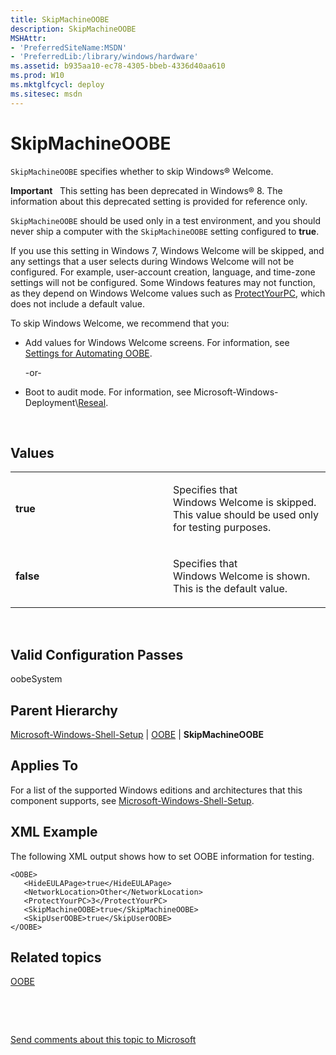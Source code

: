 ```yaml
---
title: SkipMachineOOBE
description: SkipMachineOOBE
MSHAttr:
- 'PreferredSiteName:MSDN'
- 'PreferredLib:/library/windows/hardware'
ms.assetid: b935aa10-ec78-4305-bbeb-4336d40aa610
ms.prod: W10
ms.mktglfcycl: deploy
ms.sitesec: msdn
---
```


# SkipMachineOOBE


`SkipMachineOOBE` specifies whether to skip Windows® Welcome.

**Important**  
This setting has been deprecated in Windows® 8. The information about this deprecated setting is provided for reference only.

`SkipMachineOOBE` should be used only in a test environment, and you should never ship a computer with the `SkipMachineOOBE` setting configured to **true**.

If you use this setting in Windows 7, Windows Welcome will be skipped, and any settings that a user selects during Windows Welcome will not be configured. For example, user-account creation, language, and time-zone settings will not be configured. Some Windows features may not function, as they depend on Windows Welcome values such as [ProtectYourPC](microsoft-windows-shell-setupoobeprotectyourpc.md), which does not include a default value.

To skip Windows Welcome, we recommend that you:

-   Add values for Windows Welcome screens. For information, see [Settings for Automating OOBE](http://go.microsoft.com/fwlink/p/?linkid=206674).

    -or-

-   Boot to audit mode. For information, see Microsoft-Windows-Deployment\\[Reseal](microsoft-windows-deploymentreseal.md).

 

## Values


<table>
<colgroup>
<col width="50%" />
<col width="50%" />
</colgroup>
<tbody>
<tr class="odd">
<td><p><strong>true</strong></p></td>
<td><p>Specifies that Windows Welcome is skipped. This value should be used only for testing purposes.</p></td>
</tr>
<tr class="even">
<td><p><strong>false</strong></p></td>
<td><p>Specifies that Windows Welcome is shown. This is the default value.</p></td>
</tr>
</tbody>
</table>

 

## Valid Configuration Passes


oobeSystem

## Parent Hierarchy


[Microsoft-Windows-Shell-Setup](microsoft-windows-shell-setup-win7-microsoft-windows-shell-setup.md) | [OOBE](microsoft-windows-shell-setupoobe.md) | **SkipMachineOOBE**

## Applies To


For a list of the supported Windows editions and architectures that this component supports, see [Microsoft-Windows-Shell-Setup](microsoft-windows-shell-setup-win7-microsoft-windows-shell-setup.md).

## XML Example


The following XML output shows how to set OOBE information for testing.

``` syntax
<OOBE>
   <HideEULAPage>true</HideEULAPage>
   <NetworkLocation>Other</NetworkLocation>
   <ProtectYourPC>3</ProtectYourPC>
   <SkipMachineOOBE>true</SkipMachineOOBE>
   <SkipUserOOBE>true</SkipUserOOBE>
</OOBE>
```

## Related topics


[OOBE](microsoft-windows-shell-setupoobe.md)

 

 

[Send comments about this topic to Microsoft](mailto:wsddocfb@microsoft.com?subject=Documentation%20feedback%20%5Bp_unattend\p_unattend%5D:%20SkipMachineOOBE%20%20RELEASE:%20%2810/3/2016%29&body=%0A%0APRIVACY%20STATEMENT%0A%0AWe%20use%20your%20feedback%20to%20improve%20the%20documentation.%20We%20don't%20use%20your%20email%20address%20for%20any%20other%20purpose,%20and%20we'll%20remove%20your%20email%20address%20from%20our%20system%20after%20the%20issue%20that%20you're%20reporting%20is%20fixed.%20While%20we're%20working%20to%20fix%20this%20issue,%20we%20might%20send%20you%20an%20email%20message%20to%20ask%20for%20more%20info.%20Later,%20we%20might%20also%20send%20you%20an%20email%20message%20to%20let%20you%20know%20that%20we've%20addressed%20your%20feedback.%0A%0AFor%20more%20info%20about%20Microsoft's%20privacy%20policy,%20see%20http://privacy.microsoft.com/default.aspx. "Send comments about this topic to Microsoft")





